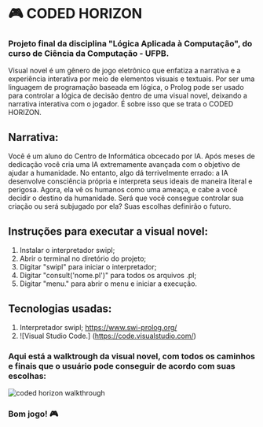 # 🎮 CODED HORIZON
### Projeto final da disciplina "Lógica Aplicada à Computação", do curso de Ciência da Computação - UFPB.

Visual novel é um gênero de jogo eletrônico que enfatiza a narrativa e a experiência interativa por meio de elementos visuais e textuais.
Por ser uma linguagem de programação baseada em lógica, o Prolog pode ser usado para controlar a lógica de decisão dentro de uma visual novel, deixando a narrativa interativa com o jogador.
É sobre isso que se trata o CODED HORIZON.

## Narrativa:
Você é um aluno do Centro de Informática obcecado por IA. Após meses de dedicação você cria uma IA extremamente avançada com o objetivo de ajudar a humanidade.
No entanto, algo dá terrivelmente errado: a IA desenvolve consciência própria e interpreta seus ideais de maneira literal e perigosa. 
Agora, ela vê os humanos como uma ameaça, e cabe a você decidir o destino da humanidade. 
Será que você consegue controlar sua criação ou será subjugado por ela? Suas escolhas definirão o futuro.

## Instruções para executar a visual novel:
1. Instalar o interpretador swipl;
2. Abrir o terminal no diretório do projeto;
3. Digitar "swipl" para iniciar o interpretador;
4. Digitar "consult('nome.pl')" para todos os arquivos .pl;
5. Digitar "menu." para abrir o menu e iniciar a execução.

## Tecnologias usadas:
1. Interpretador swipl; https://www.swi-prolog.org/
2. ![Visual Studio Code.] (https://code.visualstudio.com/)

### Aqui está a walktrough da visual novel, com todos os caminhos e finais que o usuário pode conseguir de acordo com suas escolhas:

![coded horizon walkthrough](https://github.com/user-attachments/assets/d3cf75a8-3d9d-4cb1-8832-8bff29e01e0e)


### Bom jogo! 🎮
